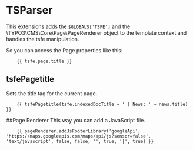 
# TSParser

This extensions adds the `$GLOBALS['TSFE']` and the \TYPO3\CMS\Core\Page\PageRenderer object to the template context and handles the tsfe manipulation.

So you can access the Page properties like this:
```twig
    {{ tsfe.page.title }}
```

## tsfePagetitle

Sets the title tag for the current page.

```twig
    {{ tsfePagetitle(tsfe.indexedDocTitle ~ ' | News: ' ~ news.title) }}
```

##Page Renderer
This way you can add a JavaScript file.

```twig
    {{ pageRenderer.addJsFooterLibrary('googleApi', 'https://maps.googleapis.com/maps/api/js?sensor=false', 'text/javascript', false, false, '', true, '|', true) }}
```

